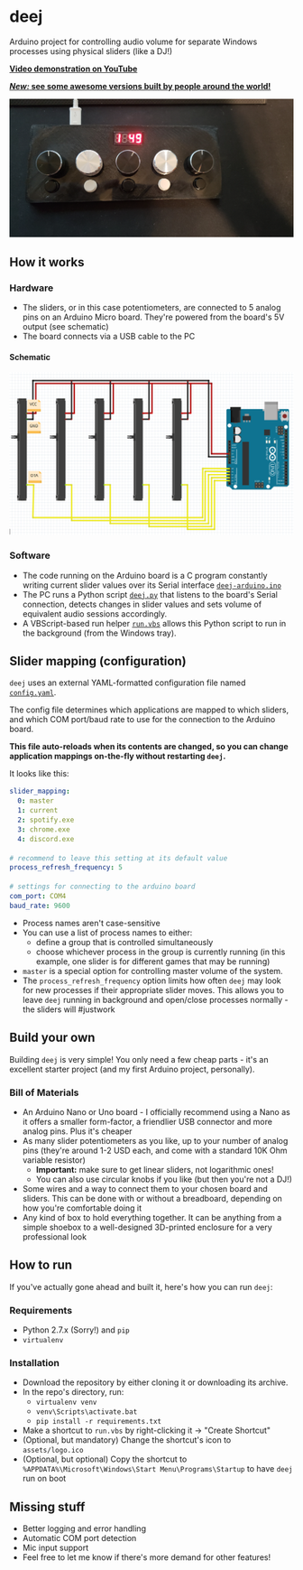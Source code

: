 # deej

Arduino project for controlling audio volume for separate Windows processes using physical sliders (like a DJ!)

[**Video demonstration on YouTube**](https://www.youtube.com/watch?v=ErRhlL0Zh6o)

[**_New:_ see some awesome versions built by people around the world!**](./community.md)

![Physical build](assets/build.jpg)

## How it works

### Hardware

- The sliders, or in this case potentiometers, are connected to 5 analog pins on an Arduino Micro board. They're powered from the board's 5V output (see schematic)
- The board connects via a USB cable to the PC

#### Schematic

![Hardware schematic](assets/schematic.png)

### Software

- The code running on the Arduino board is a C program constantly writing current slider values over its Serial interface [`deej-arduino.ino`](./deej-arduino.ino)
- The PC runs a Python script [`deej.py`](./deej.py) that listens to the board's Serial connection, detects changes in slider values and sets volume of equivalent audio sessions accordingly.
- A VBScript-based run helper [`run.vbs`](./run.vbs) allows this Python script to run in the background (from the Windows tray).

## Slider mapping (configuration)

`deej` uses an external YAML-formatted configuration file named [`config.yaml`](./config.yaml).

The config file determines which applications are mapped to which sliders, and which COM port/baud rate to use for the connection to the Arduino board.

**This file auto-reloads when its contents are changed, so you can change application mappings on-the-fly without restarting `deej`.**

It looks like this:

```yaml
slider_mapping:
  0: master
  1: current
  2: spotify.exe
  3: chrome.exe
  4: discord.exe

# recommend to leave this setting at its default value
process_refresh_frequency: 5

# settings for connecting to the arduino board
com_port: COM4
baud_rate: 9600
```

- Process names aren't case-sensitive
- You can use a list of process names to either:
    - define a group that is controlled simultaneously
    - choose whichever process in the group is currently running (in this example, one slider is for different games that may be running)
- `master` is a special option for controlling master volume of the system.
- The `process_refresh_frequency` option limits how often `deej` may look for new processes if their appropriate slider moves. This allows you to leave `deej` running in background and open/close processes normally - the sliders will #justwork

## Build your own

Building `deej` is very simple! You only need a few cheap parts - it's an excellent starter project (and my first Arduino project, personally).

### Bill of Materials

- An Arduino Nano or Uno board - I officially recommend using a Nano as it offers a smaller form-factor, a friendlier USB connector and more analog pins. Plus it's cheaper
- As many slider potentiometers as you like, up to your number of analog pins (they're around 1-2 USD each, and come with a standard 10K Ohm variable resistor)
  - **Important:** make sure to get linear sliders, not logarithmic ones!
  - You can also use circular knobs if you like (but then you're not a DJ!)
- Some wires and a way to connect them to your chosen board and sliders. This can be done with or without a breadboard, depending on how you're comfortable doing it
- Any kind of box to hold everything together. It can be anything from a simple shoebox to a well-designed 3D-printed enclosure for a very professional look

## How to run

If you've actually gone ahead and built it, here's how you can run `deej`:

### Requirements

- Python 2.7.x (Sorry!) and `pip`
- `virtualenv`

### Installation

- Download the repository by either cloning it or downloading its archive.
- In the repo's directory, run:
    - `virtualenv venv`
    - `venv\Scripts\activate.bat`
    - `pip install -r requirements.txt`
- Make a shortcut to `run.vbs` by right-clicking it -> "Create Shortcut"
- (Optional, but mandatory) Change the shortcut's icon to `assets/logo.ico`
- (Optional, but optional) Copy the shortcut to `%APPDATA%\Microsoft\Windows\Start Menu\Programs\Startup` to have `deej` run on boot

## Missing stuff

- Better logging and error handling
- Automatic COM port detection
- Mic input support
- Feel free to let me know if there's more demand for other features!
